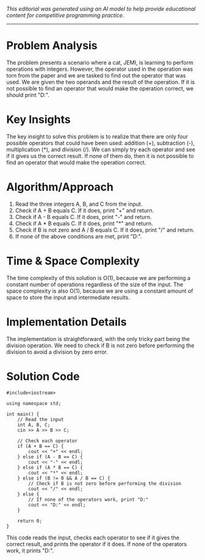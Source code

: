 *This editorial was generated using an AI model to help provide educational content for competitive programming practice.*

---

# Problem Analysis
The problem presents a scenario where a cat, JEMI, is learning to perform operations with integers. However, the operator used in the operation was torn from the paper and we are tasked to find out the operator that was used. We are given the two operands and the result of the operation. If it is not possible to find an operator that would make the operation correct, we should print "D:".

# Key Insights
The key insight to solve this problem is to realize that there are only four possible operators that could have been used: addition (+), subtraction (-), multiplication (*), and division (/). We can simply try each operator and see if it gives us the correct result. If none of them do, then it is not possible to find an operator that would make the operation correct.

# Algorithm/Approach
1. Read the three integers A, B, and C from the input.
2. Check if A + B equals C. If it does, print "+" and return.
3. Check if A - B equals C. If it does, print "-" and return.
4. Check if A * B equals C. If it does, print "*" and return.
5. Check if B is not zero and A / B equals C. If it does, print "/" and return.
6. If none of the above conditions are met, print "D:".

# Time & Space Complexity
The time complexity of this solution is O(1), because we are performing a constant number of operations regardless of the size of the input. The space complexity is also O(1), because we are using a constant amount of space to store the input and intermediate results.

# Implementation Details
The implementation is straightforward, with the only tricky part being the division operation. We need to check if B is not zero before performing the division to avoid a division by zero error.

# Solution Code
```cpp20-clang
#include<iostream>

using namespace std;

int main() {
    // Read the input
    int A, B, C;
    cin >> A >> B >> C;

    // Check each operator
    if (A + B == C) {
        cout << "+" << endl;
    } else if (A - B == C) {
        cout << "-" << endl;
    } else if (A * B == C) {
        cout << "*" << endl;
    } else if (B != 0 && A / B == C) {
        // Check if B is not zero before performing the division
        cout << "/" << endl;
    } else {
        // If none of the operators work, print "D:"
        cout << "D:" << endl;
    }

    return 0;
}
```
This code reads the input, checks each operator to see if it gives the correct result, and prints the operator if it does. If none of the operators work, it prints "D:".